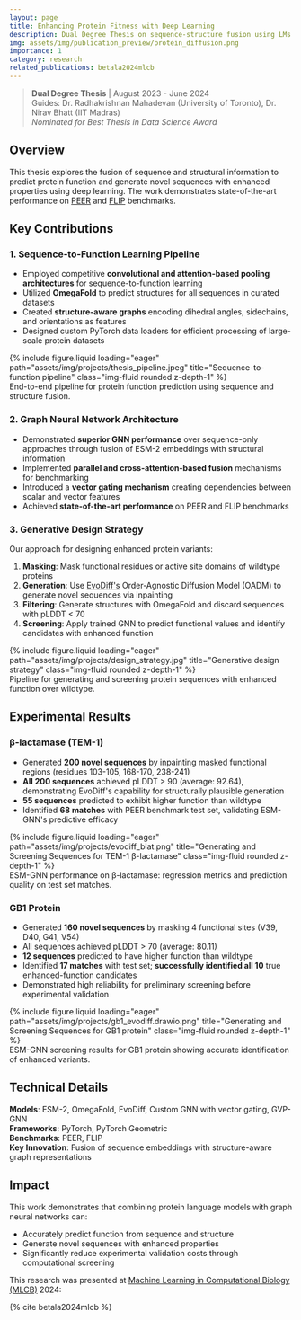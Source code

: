 ```yaml
---
layout: page
title: Enhancing Protein Fitness with Deep Learning
description: Dual Degree Thesis on sequence-structure fusion using LMs and GNNs for function prediction and generative sequence design
img: assets/img/publication_preview/protein_diffusion.png
importance: 1
category: research
related_publications: betala2024mlcb
---
```


> **Dual Degree Thesis** | August 2023 - June 2024  
> Guides: Dr. Radhakrishnan Mahadevan (University of Toronto), Dr. Nirav Bhatt (IIT Madras)  
> *Nominated for Best Thesis in Data Science Award*

## Overview

This thesis explores the fusion of sequence and structural information to predict protein function and generate novel sequences with enhanced properties using deep learning. The work demonstrates state-of-the-art performance on [PEER](https://openreview.net/forum?id=QgTZ56-zJou) and [FLIP](https://openreview.net/forum?id=p2dMLEwL8tF) benchmarks.

## Key Contributions

### 1. Sequence-to-Function Learning Pipeline

- Employed competitive **convolutional and attention-based pooling architectures** for sequence-to-function learning
- Utilized **OmegaFold** to predict structures for all sequences in curated datasets
- Created **structure-aware graphs** encoding dihedral angles, sidechains, and orientations as features
- Designed custom PyTorch data loaders for efficient processing of large-scale protein datasets

<div class="row">
    <div class="col-sm mt-3 mt-md-0">
        {% include figure.liquid loading="eager" path="assets/img/projects/thesis_pipeline.jpeg" title="Sequence-to-function pipeline" class="img-fluid rounded z-depth-1" %}
    </div>
</div>
<div class="caption">
    End-to-end pipeline for protein function prediction using sequence and structure fusion.
</div>

### 2. Graph Neural Network Architecture

- Demonstrated **superior GNN performance** over sequence-only approaches through fusion of ESM-2 embeddings with structural information
- Implemented **parallel and cross-attention-based fusion** mechanisms for benchmarking
- Introduced a **vector gating mechanism** creating dependencies between scalar and vector features
- Achieved **state-of-the-art performance** on PEER and FLIP benchmarks

### 3. Generative Design Strategy

Our approach for designing enhanced protein variants:

1. **Masking**: Mask functional residues or active site domains of wildtype proteins
2. **Generation**: Use [EvoDiff's](https://www.biorxiv.org/content/10.1101/2023.09.11.556673v1) Order-Agnostic Diffusion Model (OADM) to generate novel sequences via inpainting
3. **Filtering**: Generate structures with OmegaFold and discard sequences with pLDDT < 70
4. **Screening**: Apply trained GNN to predict functional values and identify candidates with enhanced function

<div class="row">
    <div class="col-sm mt-3 mt-md-0">
        {% include figure.liquid loading="eager" path="assets/img/projects/design_strategy.jpg" title="Generative design strategy" class="img-fluid rounded z-depth-1" %}
    </div>
</div>
<div class="caption">
    Pipeline for generating and screening protein sequences with enhanced function over wildtype.
</div>

## Experimental Results

### β-lactamase (TEM-1)

- Generated **200 novel sequences** by inpainting masked functional regions (residues 103-105, 168-170, 238-241)
- **All 200 sequences** achieved pLDDT > 90 (average: 92.64), demonstrating EvoDiff's capability for structurally plausible generation
- **55 sequences** predicted to exhibit higher function than wildtype
- Identified **68 matches** with PEER benchmark test set, validating ESM-GNN's predictive efficacy

<div class="row">
    <div class="col-sm mt-3 mt-md-0">
        {% include figure.liquid loading="eager" path="assets/img/projects/evodiff_blat.png" title="Generating and Screening Sequences for TEM-1 β-lactamase" class="img-fluid rounded z-depth-1" %}
    </div>
</div>
<div class="caption">
    ESM-GNN performance on β-lactamase: regression metrics and prediction quality on test set matches.
</div>

### GB1 Protein

- Generated **160 novel sequences** by masking 4 functional sites (V39, D40, G41, V54)
- All sequences achieved pLDDT > 70 (average: 80.11)
- **12 sequences** predicted to have higher function than wildtype
- Identified **17 matches** with test set; **successfully identified all 10** true enhanced-function candidates
- Demonstrated high reliability for preliminary screening before experimental validation

<div class="row">
    <div class="col-sm mt-3 mt-md-0">
        {% include figure.liquid loading="eager" path="assets/img/projects/gb1_evodiff.drawio.png" title="Generating and Screening Sequences for GB1 protein" class="img-fluid rounded z-depth-1" %}
    </div>
</div>
<div class="caption">
    ESM-GNN screening results for GB1 protein showing accurate identification of enhanced variants.
</div>

## Technical Details

**Models**: ESM-2, OmegaFold, EvoDiff, Custom GNN with vector gating, GVP-GNN  
**Frameworks**: PyTorch, PyTorch Geometric  
**Benchmarks**: PEER, FLIP  
**Key Innovation**: Fusion of sequence embeddings with structure-aware graph representations

## Impact

This work demonstrates that combining protein language models with graph neural networks can:
- Accurately predict function from sequence and structure
- Generate novel sequences with enhanced properties
- Significantly reduce experimental validation costs through computational screening

This research was presented at [Machine Learning in Computational Biology (MLCB)](https://sites.google.com/cs.washington.edu/mlcb2024/) 2024:

{% cite betala2024mlcb %}
